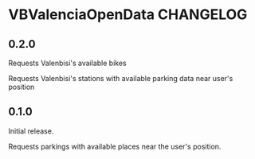 # VBValenciaOpenData CHANGELOG

## 0.2.0

Requests Valenbisi's available bikes

Requests Valenbisi's stations with available parking data near user's 
position

## 0.1.0

Initial release.

Requests parkings with available places near the
user's position.
